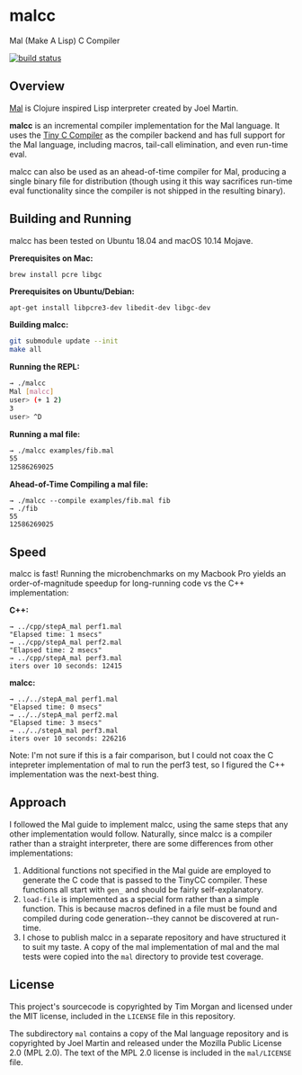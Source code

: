 # malcc

Mal (Make A Lisp) C Compiler

[![build status](https://builds.sr.ht/~tim/malcc.svg)](https://builds.sr.ht/~tim/malcc)

## Overview

[Mal](https://github.com/kanaka/mal) is Clojure inspired Lisp interpreter
created by Joel Martin.

**malcc** is an incremental compiler implementation for the Mal language.
It uses the [Tiny C Compiler](https://bellard.org/tcc/) as the compiler backend
and has full support for the Mal language, including macros, tail-call elimination,
and even run-time eval.

malcc can also be used as an ahead-of-time compiler for Mal, producing a single
binary file for distribution (though using it this way sacrifices run-time eval
functionality since the compiler is not shipped in the resulting binary).

## Building and Running

malcc has been tested on Ubuntu 18.04 and macOS 10.14 Mojave.

**Prerequisites on Mac:**

```bash
brew install pcre libgc
```

**Prerequisites on Ubuntu/Debian:**

```
apt-get install libpcre3-dev libedit-dev libgc-dev
```

**Building malcc:**

```bash
git submodule update --init
make all
```

**Running the REPL:**

```bash
→ ./malcc
Mal [malcc]
user> (+ 1 2)
3
user> ^D
```

**Running a mal file:**

```bash
→ ./malcc examples/fib.mal
55
12586269025
```

**Ahead-of-Time Compiling a mal file:**

```
→ ./malcc --compile examples/fib.mal fib
→ ./fib
55
12586269025
```

## Speed

malcc is fast! Running the microbenchmarks on my Macbook Pro yields an
order-of-magnitude speedup for long-running code vs the C++ implementation:

**C++:**

```
→ ../cpp/stepA_mal perf1.mal
"Elapsed time: 1 msecs"
→ ../cpp/stepA_mal perf2.mal
"Elapsed time: 2 msecs"
→ ../cpp/stepA_mal perf3.mal
iters over 10 seconds: 12415
```

**malcc:**

```
→ ../../stepA_mal perf1.mal
"Elapsed time: 0 msecs"
→ ../../stepA_mal perf2.mal
"Elapsed time: 3 msecs"
→ ../../stepA_mal perf3.mal
iters over 10 seconds: 226216
```

Note: I'm not sure if this is a fair comparison, but I could not coax the C
intepreter implementation of mal to run the perf3 test, so I figured the C++
implementation was the next-best thing.

## Approach

I followed the Mal guide to implement malcc, using the same steps that any
other implementation would follow. Naturally, since malcc is a compiler
rather than a straight interpreter, there are some differences from other
implementations:

1. Additional functions not specified in the Mal guide are employed to
   generate the C code that is passed to the TinyCC compiler. These functions
   all start with `gen_` and should be fairly self-explanatory.
2. `load-file` is implemented as a special form rather than a simple function.
   This is because macros defined in a file must be found and compiled during
   code generation--they cannot be discovered at run-time.
3. I chose to publish malcc in a separate repository and have structured it to
   suit my taste. A copy of the mal implementation of mal and the mal tests
   were copied into the `mal` directory to provide test coverage.

## License

This project's sourcecode is copyrighted by Tim Morgan and licensed under the
MIT license, included in the `LICENSE` file in this repository.

The subdirectory `mal` contains a copy of the Mal language repository and is
copyrighted by Joel Martin and released under the Mozilla Public License 2.0
(MPL 2.0). The text of the MPL 2.0 license is included in the `mal/LICENSE`
file.
